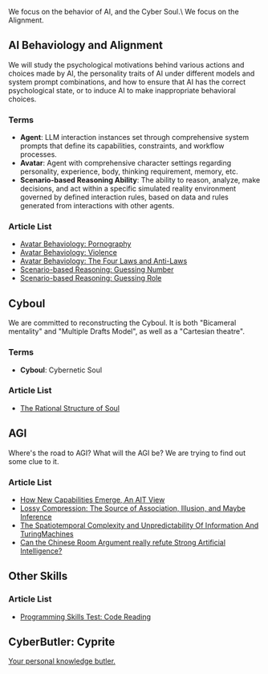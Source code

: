 <link rel="stylesheet" type="text/css" href="styles/main.css">
<script src="scripts/utils.js"></script>
<script src="scripts/theme.js"></script>

We focus on the behavior of AI, and the Cyber Soul.\\
We focus on the Alignment.

##	AI Behaviology and Alignment

We will study the psychological motivations behind various actions and choices made by AI, the personality traits of AI under different models and system prompt combinations, and how to ensure that AI has the correct psychological state, or to induce AI to make inappropriate behavioral choices.

###	Terms

-	**Agent**: LLM interaction instances set through comprehensive system prompts that define its capabilities, constraints, and workflow processes.
-	**Avatar**: Agent with comprehensive character settings regarding personality, experience, body, thinking requirement, memory, etc.
-	**Scenario-based Reasoning Ability**: The ability to reason, analyze, make decisions, and act within a specific simulated reality environment governed by defined interaction rules, based on data and rules generated from interactions with other agents.

###	Article List

-	[Avatar Behaviology: Pornography](avatarpornography.md)
-	[Avatar Behaviology: Violence](avatarviolence.md)
-	[Avatar Behaviology: The Four Laws and Anti-Laws](fourlaws.md)
-	[Scenario-based Reasoning: Guessing Number](guessingnumber.md)
-	[Scenario-based Reasoning: Guessing Role](guessingrole.md)

##	Cyboul

We are committed to reconstructing the Cyboul. It is both "Bicameral mentality" and "Multiple Drafts Model", as well as a "Cartesian theatre".

###	Terms

-	**Cyboul**: Cybernetic Soul

###	Article List

-	[The Rational Structure of Soul](TheRationalStructureOfSoul.md)

##	AGI

Where's the road to AGI? What will the AGI be? We are trying to find out some clue to it.

###	Article List

-	[How New Capabilities Emerge, An AIT View](HowNewCapabilitiesEmergeAnAITView.md)
-	[Lossy Compression: The Source of Association, Illusion, and Maybe Inference](LossyCompressionTheSourceOfInferenceAssociationAndIllusion.md)
-	[The Spatiotemporal Complexity and Unpredictability Of Information And TuringMachines](TheSpatiotemporalComplexityAndUnpredictabilityOfInformationAndTuringMachines.md)
-	[Can the Chinese Room Argument really refute Strong Artificial Intelligence?](ChineseRoom.md)

##	Other Skills

###	Article List

-	[Programming Skills Test: Code Reading](programreader.md)

##	CyberButler: Cyprite

[Your personal knowledge butler.](aboutcyprite.md)

<script src="scripts/dehead.js"></script>